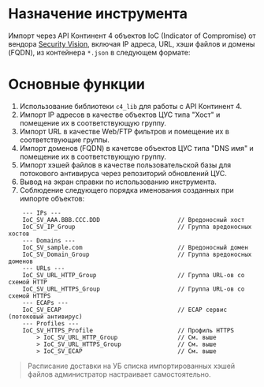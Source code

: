 # Назначение инструмента

Импорт через API Континент 4 объектов IoC (Indicator of Compromise) от вендора [Security Vision](https://www.securityvision.ru/), включая IP адреса, URL, хэши файлов и домены (FQDN), из контейнера `*.json` в следующем формате:



# Основные функции

1. Использование библиотеки `c4_lib` для работы с API Континент 4.
2. Импорт IP адресов в качестве объектов ЦУС типа "Хост" и помещение их в соответствующую группу.
3. Импорт URL в качестве Web/FTP фильтров и помещение их в соответствующие группы.
4. Импорт доменов (FQDN) в качетсве объектов ЦУС типа "DNS имя" и помещение их в соответствующую группу.
5. Импорт хэшей файлов в качестве пользовательской базы для потокового антивируса через репозиторий обновлений ЦУС.
6. Вывод на экран справки по использованию инструмента.
7. Соблюдение следующего порядка именования созданных при импорте объектов:

```
    --- IPs ---
    IoC_SV_AAA.BBB.CCC.DDD                      // Вредоносный хост
    IoC_SV_IP_Group                             // Группа вредоносных хостов
    --- Domains ---
    IoC_SV_sample.com                           // Вредоносный домен
    IoC_SV_Domain_Group                         // Группа вредоносных доменов
    --- URLs ---
    IoC_SV_URL_HTTP_Group                       // Группа URL-ов со схемой HTTP
    IoC_SV_URL_HTTPS_Group                      // Группа URL-ов со схемой HTTPS
    --- ECAPs ---
    IoC_SV_ECAP                                 // ECAP сервис (потоковый антивирус)
    --- Profiles ---
    IoC_SV_HTTPS_Profile                        // Профиль HTTPS
        > IoC_SV_URL_HTTP_Group                 // См. выше
        > IoC_SV_URL_HTTPS_Group                // См. выше
        > IoC_SV_ECAP                           // См. выше
```

> Расписание доставки на УБ списка импортированных хэшей файлов администратор настраивает самостоятельно.
